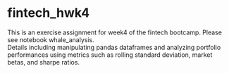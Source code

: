 # fintech_hwk4

This is an exercise assignment for week4 of the fintech bootcamp. Please see notebook whale_analysis. </br>
Details including manipulating pandas dataframes and analyzing portfolio performances using metrics such as rolling standard deviation, market betas, and sharpe ratios.
